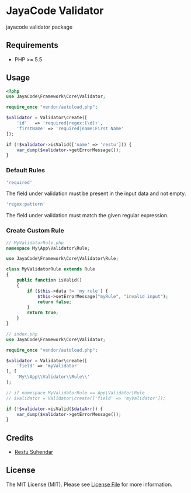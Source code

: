 # JayaCode Validator

jayacode validator package

## Requirements
* PHP >= 5.5

## Usage
``` php
<?php
use JayaCode\Framework\Core\Validator;

require_once "vendor/autoload.php";

$validator = Validator\create([
    'id'   => 'required|regex:[\d]+',
    'firstName' => 'required|name:First Name'
]);

if (!$validator->isValid(['name' => 'restu'])) {
    var_dump($validator->getErrorMessage());
}
```

### Default Rules
```php
'required'
```
The field under validation must be present in the input data and not empty. 


```php
'regex:pattern'
```
The field under validation must match the given regular expression.

### Create Custom Rule

```php
// MyValidatorRule.php
namespace My\App\Validator\Rule;

use JayaCode\Framework\Core\Validator\Rule;

class MyValidatorRule extends Rule
{
    public function isValid()
    {
        if ($this->data != 'my rule') {
            $this->setErrorMessage("myRule", "invalid input");
            return false;
        }
        return true;
    }
}

```

```php
// index.php
use JayaCode\Framework\Core\Validator;

require_once "vendor/autoload.php";

$validator = Validator\create([
    'field' => 'myValidator'
], [
    'My\\App\\Validator\\Rule\\'
);

// if namespace MyValidatorRule == App\Validator\Rule
// $validator = Validator\create(['field' => 'myValidator']);

if (!$validator->isValid($dataArr)) {
    var_dump($validator->getErrorMessage());
}
```

## Credits

- [Restu Suhendar][link-author]

## License

The MIT License (MIT). Please see [License File](LICENSE.md) for more information.

[link-author]: https://github.com/aarestu
